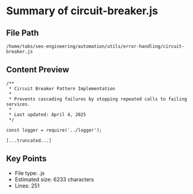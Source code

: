 # Summary of circuit-breaker.js
  
## File Path
`/home/tabs/seo-engineering/automation/utils/error-handling/circuit-breaker.js`

## Content Preview
```
/**
 * Circuit Breaker Pattern Implementation
 * 
 * Prevents cascading failures by stopping repeated calls to failing services.
 * 
 * Last updated: April 4, 2025
 */

const logger = require('../logger');

[...truncated...]
```

## Key Points
- File type: .js
- Estimated size: 6233 characters
- Lines: 251
